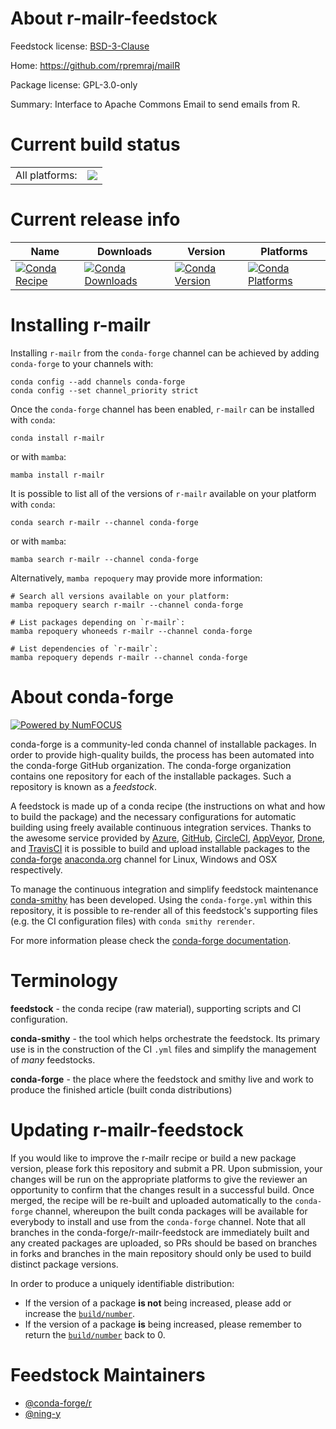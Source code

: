 About r-mailr-feedstock
=======================

Feedstock license: [BSD-3-Clause](https://github.com/conda-forge/r-mailr-feedstock/blob/main/LICENSE.txt)

Home: https://github.com/rpremraj/mailR

Package license: GPL-3.0-only

Summary: Interface to Apache Commons Email to send emails from R.

Current build status
====================


<table><tr><td>All platforms:</td>
    <td>
      <a href="https://dev.azure.com/conda-forge/feedstock-builds/_build/latest?definitionId=12783&branchName=main">
        <img src="https://dev.azure.com/conda-forge/feedstock-builds/_apis/build/status/r-mailr-feedstock?branchName=main">
      </a>
    </td>
  </tr>
</table>

Current release info
====================

| Name | Downloads | Version | Platforms |
| --- | --- | --- | --- |
| [![Conda Recipe](https://img.shields.io/badge/recipe-r--mailr-green.svg)](https://anaconda.org/conda-forge/r-mailr) | [![Conda Downloads](https://img.shields.io/conda/dn/conda-forge/r-mailr.svg)](https://anaconda.org/conda-forge/r-mailr) | [![Conda Version](https://img.shields.io/conda/vn/conda-forge/r-mailr.svg)](https://anaconda.org/conda-forge/r-mailr) | [![Conda Platforms](https://img.shields.io/conda/pn/conda-forge/r-mailr.svg)](https://anaconda.org/conda-forge/r-mailr) |

Installing r-mailr
==================

Installing `r-mailr` from the `conda-forge` channel can be achieved by adding `conda-forge` to your channels with:

```
conda config --add channels conda-forge
conda config --set channel_priority strict
```

Once the `conda-forge` channel has been enabled, `r-mailr` can be installed with `conda`:

```
conda install r-mailr
```

or with `mamba`:

```
mamba install r-mailr
```

It is possible to list all of the versions of `r-mailr` available on your platform with `conda`:

```
conda search r-mailr --channel conda-forge
```

or with `mamba`:

```
mamba search r-mailr --channel conda-forge
```

Alternatively, `mamba repoquery` may provide more information:

```
# Search all versions available on your platform:
mamba repoquery search r-mailr --channel conda-forge

# List packages depending on `r-mailr`:
mamba repoquery whoneeds r-mailr --channel conda-forge

# List dependencies of `r-mailr`:
mamba repoquery depends r-mailr --channel conda-forge
```


About conda-forge
=================

[![Powered by
NumFOCUS](https://img.shields.io/badge/powered%20by-NumFOCUS-orange.svg?style=flat&colorA=E1523D&colorB=007D8A)](https://numfocus.org)

conda-forge is a community-led conda channel of installable packages.
In order to provide high-quality builds, the process has been automated into the
conda-forge GitHub organization. The conda-forge organization contains one repository
for each of the installable packages. Such a repository is known as a *feedstock*.

A feedstock is made up of a conda recipe (the instructions on what and how to build
the package) and the necessary configurations for automatic building using freely
available continuous integration services. Thanks to the awesome service provided by
[Azure](https://azure.microsoft.com/en-us/services/devops/), [GitHub](https://github.com/),
[CircleCI](https://circleci.com/), [AppVeyor](https://www.appveyor.com/),
[Drone](https://cloud.drone.io/welcome), and [TravisCI](https://travis-ci.com/)
it is possible to build and upload installable packages to the
[conda-forge](https://anaconda.org/conda-forge) [anaconda.org](https://anaconda.org/)
channel for Linux, Windows and OSX respectively.

To manage the continuous integration and simplify feedstock maintenance
[conda-smithy](https://github.com/conda-forge/conda-smithy) has been developed.
Using the ``conda-forge.yml`` within this repository, it is possible to re-render all of
this feedstock's supporting files (e.g. the CI configuration files) with ``conda smithy rerender``.

For more information please check the [conda-forge documentation](https://conda-forge.org/docs/).

Terminology
===========

**feedstock** - the conda recipe (raw material), supporting scripts and CI configuration.

**conda-smithy** - the tool which helps orchestrate the feedstock.
                   Its primary use is in the construction of the CI ``.yml`` files
                   and simplify the management of *many* feedstocks.

**conda-forge** - the place where the feedstock and smithy live and work to
                  produce the finished article (built conda distributions)


Updating r-mailr-feedstock
==========================

If you would like to improve the r-mailr recipe or build a new
package version, please fork this repository and submit a PR. Upon submission,
your changes will be run on the appropriate platforms to give the reviewer an
opportunity to confirm that the changes result in a successful build. Once
merged, the recipe will be re-built and uploaded automatically to the
`conda-forge` channel, whereupon the built conda packages will be available for
everybody to install and use from the `conda-forge` channel.
Note that all branches in the conda-forge/r-mailr-feedstock are
immediately built and any created packages are uploaded, so PRs should be based
on branches in forks and branches in the main repository should only be used to
build distinct package versions.

In order to produce a uniquely identifiable distribution:
 * If the version of a package **is not** being increased, please add or increase
   the [``build/number``](https://docs.conda.io/projects/conda-build/en/latest/resources/define-metadata.html#build-number-and-string).
 * If the version of a package **is** being increased, please remember to return
   the [``build/number``](https://docs.conda.io/projects/conda-build/en/latest/resources/define-metadata.html#build-number-and-string)
   back to 0.

Feedstock Maintainers
=====================

* [@conda-forge/r](https://github.com/conda-forge/r/)
* [@ning-y](https://github.com/ning-y/)

